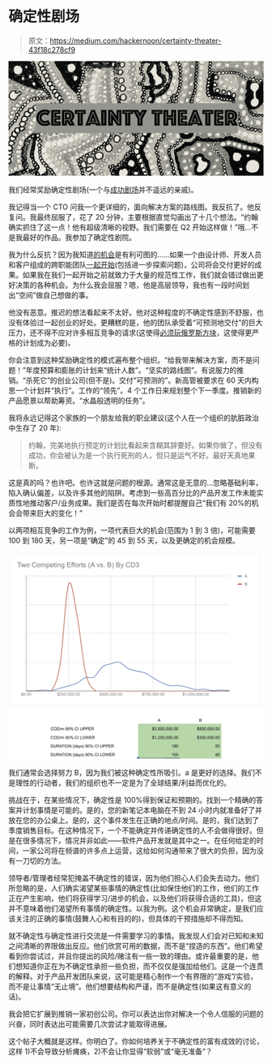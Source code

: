 # 确定性剧场

> 原文：<https://medium.com/hackernoon/certainty-theater-43f18c278cf9>

![](img/ec57424c56abe897fb67964185088def.png)

我们经常奖励确定性剧场(一个与[成功剧场](https://link.medium.com/A6cWDWa7uS)并不遥远的亲戚)。

我记得当一个 CTO 问我一个更详细的，面向解决方案的路线图。我反抗了。他反复问。我最终屈服了，花了 20 分钟，主要根据直觉勾画出了十几个想法。“约翰确实抓住了这一点！他有超级清晰的视野。我们需要在 Q2 开始这样做！”哦…不是我最好的作品。我参加了确定性剧院。

我为什么反抗？因为我知道[的机会](/@johnpcutler/opportunity-vs-intervention-64611e6835f2)是有利可图的……如果一个由设计师、开发人员和客户组成的跨职能团队[一起开始](https://hackernoon.com/start-together-finish-together-5b47ca1209b3)(包括进一步探索问题)，公司将会交付更好的成果。如果我在我们一起开始之前就致力于大量的规范性工作，我们就会错过做出更好决策的各种机会。为什么我会屈服？嗯，他是高层领导，我也有一段时间划出“空间”做自己想做的事。

他没有恶意。推迟的想法看起来不太好。他对这种程度的不确定性感到不舒服，也没有体验过一起创业的好处。更糟糕的是，他的团队承受着“可预测地交付”的巨大压力，还不得不应对许多相互竞争的请求(这使得[必须玩俄罗斯方块](/@johnpcutler/stop-playing-tetris-with-teams-sprints-projects-and-individuals-b1e4ed6d8bc0)，这使得更严格的计划成为必要)。

你会注意到这种奖励确定性的模式遍布整个组织。“给我带来解决方案，而不是问题！”年度预算和膨胀的计划来“统计人数”。“坚实的路线图”。有说服力的推销。“杀死它”的创业公司(但不是)。交付“可预测的”。新高管被要求在 60 天内构思一个计划并“执行”。工作的“领先”。4 个工作日来规划整个下一季度。推销新的产品愿景以帮助筹资。“水晶般透明的任务”。

我将永远记得这个家族的一个朋友给我的职业建议(这个人在一个组织的肮脏政治中生存了 20 年):

> 约翰，完美地执行预定的计划比看起来含糊其辞要好。如果你做了，但没有成功，你会被认为是一个执行死刑的人，但只是运气不好。最好天真地果断。

这是真的吗？也许吧。也许这就是问题的根源。通常这是无意的…忽略基础利率，陷入确认偏差，以及许多其他的陷阱。考虑到一些高百分比的产品开发工作未能实质性地推动客户/业务成果。我们是否在每次开始时都提醒自己“我们有 20%的机会会带来巨大的变化！”

以两项相互竞争的工作为例，一项代表巨大的机会(范围为 1 到 3 倍)，可能需要 100 到 180 天，另一项是“确定”的 45 到 55 天，以及更确定的机会规模。

![](img/a95b58a099ecee5b48877bf2528f32e7.png)

我们通常会选择努力 B，因为我们被这种确定性所吸引。a 是更好的选择。我们不是理性的行动者，我们的组织也不一定是为了全球结果/利益而优化的。

挑战在于，在某些情况下，确定性是 100%得到保证和预期的。找到一个精确的答案并计划事情是可能的。是的，您的新笔记本电脑在不到 24 小时内就准备好了并放在您的办公桌上。是的，这个事件发生在正确的地点/时间。是的，我们达到了季度销售目标。在这种情况下，一个不能确定并传递确定性的人不会做得很好。但是在很多情况下，情况并非如此——软件产品开发就是其中之一。在任何给定的时间，一家公司将在频谱的许多点上运营，这给如何沟通带来了很大的负担，因为没有一刀切的方法。

领导者/管理者经常犯掩盖不确定性的错误，因为他们担心人们会失去动力。他们所忽略的是，人们确实渴望某些事情的确定性(比如保住他们的工作，他们的工作正在产生影响，他们将获得学习/进步的机会，以及他们将获得合适的工具)，但这并不意味着他们渴望所有事情的确定性。以我为例。这个机会非常确定，是我们应该关注的正确的事情(鼓舞人心和有目的的)，但具体的干预措施却不得而知。

就不确定性与确定性进行交流是一件需要学习的事情。我发现人们会对已知和未知之间清晰的界限做出反应。他们欣赏可用的数据，而不是“捏造的东西”。他们希望看到你尝试过，并且你提出的风险/赌注有一些一致的理由。或许最重要的是，他们想知道你正在为不确定性承担一些负担，而不仅仅是强加给他们。这是一个连贯的解释。对于产品开发团队来说，这可能是精心制作一个有界限的“游戏”/实验，而不是让事情“无止境”。他们想要结构和严谨，而不是确定性(如果这有意义的话)。

我会把它扩展到推销一家初创公司。你可以表达出你对解决一个令人信服的问题的兴奋，同时表达出可能需要几次尝试才能取得进展。

这个帖子大概就是这样。你明白了。你如何培养关于不确定性的富有成效的讨论，这样 1)不会导致分析瘫痪，2)不会让你显得“软弱”或“毫无准备”？